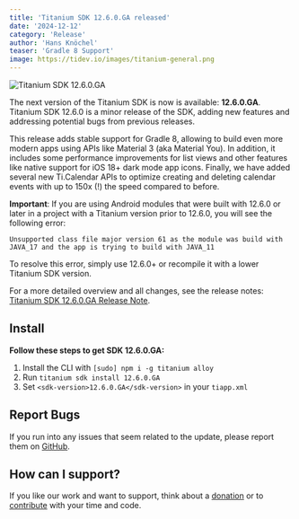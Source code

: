 ```yaml
---
title: 'Titanium SDK 12.6.0.GA released'
date: '2024-12-12'
category: 'Release'
author: 'Hans Knöchel'
teaser: 'Gradle 8 Support'
image: https://tidev.io/images/titanium-general.png
---
```


![Titanium SDK 12.6.0.GA](/images/titanium-general.png)

The next version of the Titanium SDK is now is available: <b>12.6.0.GA</b>. Titanium SDK 12.6.0 is a minor
release of the SDK, adding new features and addressing potential bugs from previous releases.

This release adds stable support for Gradle 8, allowing to build even more modern apps using APIs like Material 3
(aka Material You). In addition, it includes some performance improvements for list views and other features like
native support for iOS 18+ dark mode app icons. Finally, we have added several new Ti.Calendar APIs to optimize
creating and deleting calendar events with up to 150x (!) the speed compared to before.

**Important**: If you are using Android modules that were built with 12.6.0 or later in a project with a Titanium version prior to 12.6.0, you will see the following error:
```
Unsupported class file major version 61 as the module was build with JAVA_17 and the app is trying to build with JAVA_11
```
To resolve this error, simply use 12.6.0+ or recompile it with a lower Titanium SDK version. 

For a more detailed overview and all changes, see the release notes: [Titanium SDK 12.6.0.GA Release Note](https://titaniumsdk.com/guide/Titanium_SDK/Titanium_SDK_Release_Notes/Titanium_SDK_Release_Notes_12.x/Titanium_SDK_12.6.0.GA_Release_Note.html).

## Install

**Follow these steps to get SDK 12.6.0.GA:**

1. Install the CLI with `[sudo] npm i -g titanium alloy`
2. Run `titanium sdk install 12.6.0.GA`
3. Set `<sdk-version>12.6.0.GA</sdk-version>` in your `tiapp.xml`

## Report Bugs

If you run into any issues that seem related to the update, please report them on [GitHub](https://github.com/tidev/titanium-sdk/issues).

## How can I support?

If you like our work and want to support, think about a [donation](/donate) or to [contribute](/contribute) with your time and code.
